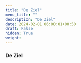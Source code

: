 ```yaml
---
title: "De Ziel"
menu_title: ""
description: "De Ziel"
date: 2024-02-01 06:00:01+00:50
draft: False
hidden: True
weight:
---
```

### De Ziel


